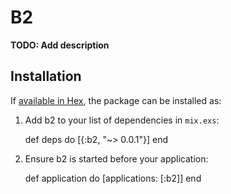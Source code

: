 # B2

**TODO: Add description**

## Installation

If [available in Hex](https://hex.pm/docs/publish), the package can be installed as:

  1. Add b2 to your list of dependencies in `mix.exs`:

        def deps do
          [{:b2, "~> 0.0.1"}]
        end

  2. Ensure b2 is started before your application:

        def application do
          [applications: [:b2]]
        end
